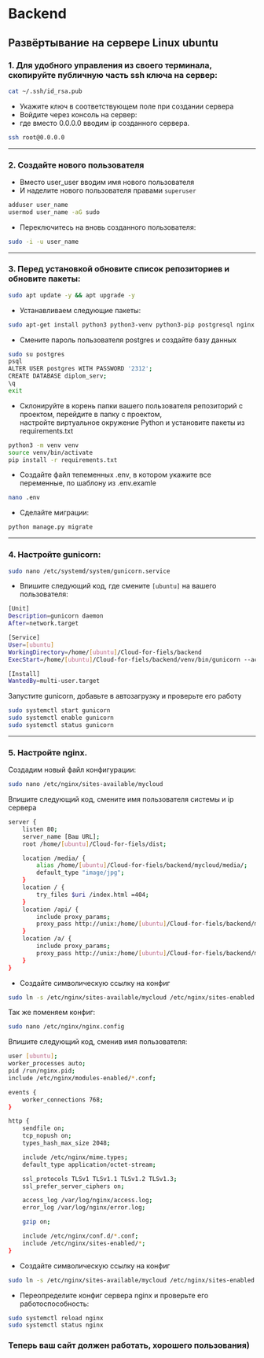 # Backend

## Развёртывание на сервере Linux ubuntu

### 1. Для удобного управления из своего терминала, скопируйте публичную часть ssh ключа на сервер:  

```bash
cat ~/.ssh/id_rsa.pub
```

- Укажите ключ в соответствующем поле при создании сервера
- Войдите через консоль на сервер:
- где вместо 0.0.0.0 вводим ip созданного сервера.

```bash
ssh root@0.0.0.0
```

------------------------------------------------------------------------

### 2. Создайте нового пользователя

- Вместо user_user вводим имя нового пользователя
- И наделите нового пользователя правами `superuser`

```bash
adduser user_name
usermod user_name -aG sudo
```

- Переключитесь на вновь созданного пользователя:

```bash
sudo -i -u user_name
```

------------------------------------------------------------------------

### 3. Перед установкой обновите список репозиториев и обновите пакеты:

```bash
sudo apt update -y && apt upgrade -y
```

- Устанавливаем следующие пакеты:

```bash
sudo apt-get install python3 python3-venv python3-pip postgresql nginx
```

- Смените пароль пользователя postgres и создайте базу данных

```bash
sudo su postgres
psql
ALTER USER postgres WITH PASSWORD '2312';
CREATE DATABASE diplom_serv;
\q
exit
```

- Склонируйте в корень папки вашего пользователя репозиторий с проектом, перейдите в папку с проектом,  
настройте виртуальное окружение Python и установите пакеты из requirements.txt

```bash
python3 -m venv venv
source venv/bin/activate
pip install -r requirements.txt
```

- Создайте файл тепеменных .env, в котором укажите все переменные, по шаблону из .env.examle

```bash
nano .env
```

- Сделайте миграции:

```bash
python manage.py migrate
```

------------------------------------------------------------------------

### 4. Настройте gunicorn:

```bash
sudo nano /etc/systemd/system/gunicorn.service
```

- Впишите следующий код, где смените `[ubuntu]` на вашего пользователя:

```bash
[Unit]
Description=gunicorn daemon
After=network.target

[Service]
User=[ubuntu]
WorkingDirectory=/home/[ubuntu]/Cloud-for-fiels/backend
ExecStart=/home/[ubuntu]/Cloud-for-fiels/backend/venv/bin/gunicorn --access-logfile - --workers 3 --bind unix:/home/[ubuntu]/Cloud-for-fiels/backend/gunicorn.sock mycloud.wsgi:application

[Install]
WantedBy=multi-user.target

```

Запустите gunicorn, добавьте в автозагрузку и проверьте его работу

```bash
sudo systemctl start gunicorn
sudo systemctl enable gunicorn
sudo systemctl status gunicorn
```

------------------------------------------------------------------------

### 5. Настройте nginx. 
Создадим новый файл конфигурации:

```bash
sudo nano /etc/nginx/sites-available/mycloud
```

Впишите следующий код, смените имя пользователя системы и ip сервера

```bash
server {
    listen 80;
    server_name [Ваш URL];
    root /home/[ubuntu]/Cloud-for-fiels/dist;

    location /media/ {
        alias /home/[ubuntu]/Cloud-for-fiels/backend/mycloud/media/;
        default_type "image/jpg";
    }
    location / {
        try_files $uri /index.html =404;
    }
    location /api/ {
        include proxy_params;
        proxy_pass http://unix:/home/[ubuntu]/Cloud-for-fiels/backend/mycloud/project.sock;
    }
    location /a/ {
        include proxy_params;
        proxy_pass http://unix:/home/[ubuntu]/Cloud-for-fiels/backend/mycloud/project.sock;
    }
}
```
- Создайте символическую ссылку на конфиг

```bash
sudo ln -s /etc/nginx/sites-available/mycloud /etc/nginx/sites-enabled
```

Так же поменяем конфиг:

```bash
sudo nano /etc/nginx/nginx.config
```

Впишите следующий код, сменив имя пользователя:

```bash
user [ubuntu];
worker_processes auto;
pid /run/nginx.pid;
include /etc/nginx/modules-enabled/*.conf;

events {
    worker_connections 768;
}

http {
    sendfile on;
    tcp_nopush on;
    types_hash_max_size 2048;

    include /etc/nginx/mime.types;
    default_type application/octet-stream;

    ssl_protocols TLSv1 TLSv1.1 TLSv1.2 TLSv1.3;
    ssl_prefer_server_ciphers on;

    access_log /var/log/nginx/access.log;
    error_log /var/log/nginx/error.log;

    gzip on;

    include /etc/nginx/conf.d/*.conf;
    include /etc/nginx/sites-enabled/*;
}
```

- Создайте символическую ссылку на конфиг

```bash
sudo ln -s /etc/nginx/sites-available/mycloud /etc/nginx/sites-enabled
```

- Переопределите конфиг сервера nginx и проверьте его работоспособность:

```bash
sudo systemctl reload nginx
sudo systemctl status nginx
```

### Теперь ваш сайт должен работать, хорошего пользования)
